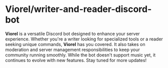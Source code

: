 # Viorel/writer-and-reader-discord-bot
 **Viorel** is a versatile Discord bot designed to enhance your server experience. Whether you're a writer looking for specialized tools or a reader seeking unique commands, **Viorel** has you covered. It also takes on moderation and server management responsibilities to keep your community running smoothly. While the bot doesn't support music yet, it continues to evolve with new features. Stay tuned for more updates!
